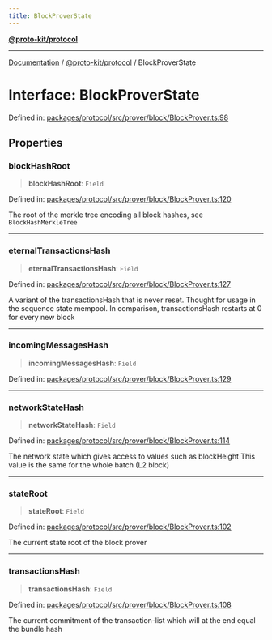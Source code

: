 ```yaml
---
title: BlockProverState
---
```


[**@proto-kit/protocol**](../README.md)

***

[Documentation](../../../README.md) / [@proto-kit/protocol](../README.md) / BlockProverState

# Interface: BlockProverState

Defined in: [packages/protocol/src/prover/block/BlockProver.ts:98](https://github.com/proto-kit/framework/blob/b953c754e500c62f01fbbd6d09adfb2f5577269d/packages/protocol/src/prover/block/BlockProver.ts#L98)

## Properties

### blockHashRoot

> **blockHashRoot**: `Field`

Defined in: [packages/protocol/src/prover/block/BlockProver.ts:120](https://github.com/proto-kit/framework/blob/b953c754e500c62f01fbbd6d09adfb2f5577269d/packages/protocol/src/prover/block/BlockProver.ts#L120)

The root of the merkle tree encoding all block hashes,
see `BlockHashMerkleTree`

***

### eternalTransactionsHash

> **eternalTransactionsHash**: `Field`

Defined in: [packages/protocol/src/prover/block/BlockProver.ts:127](https://github.com/proto-kit/framework/blob/b953c754e500c62f01fbbd6d09adfb2f5577269d/packages/protocol/src/prover/block/BlockProver.ts#L127)

A variant of the transactionsHash that is never reset.
Thought for usage in the sequence state mempool.
In comparison, transactionsHash restarts at 0 for every new block

***

### incomingMessagesHash

> **incomingMessagesHash**: `Field`

Defined in: [packages/protocol/src/prover/block/BlockProver.ts:129](https://github.com/proto-kit/framework/blob/b953c754e500c62f01fbbd6d09adfb2f5577269d/packages/protocol/src/prover/block/BlockProver.ts#L129)

***

### networkStateHash

> **networkStateHash**: `Field`

Defined in: [packages/protocol/src/prover/block/BlockProver.ts:114](https://github.com/proto-kit/framework/blob/b953c754e500c62f01fbbd6d09adfb2f5577269d/packages/protocol/src/prover/block/BlockProver.ts#L114)

The network state which gives access to values such as blockHeight
This value is the same for the whole batch (L2 block)

***

### stateRoot

> **stateRoot**: `Field`

Defined in: [packages/protocol/src/prover/block/BlockProver.ts:102](https://github.com/proto-kit/framework/blob/b953c754e500c62f01fbbd6d09adfb2f5577269d/packages/protocol/src/prover/block/BlockProver.ts#L102)

The current state root of the block prover

***

### transactionsHash

> **transactionsHash**: `Field`

Defined in: [packages/protocol/src/prover/block/BlockProver.ts:108](https://github.com/proto-kit/framework/blob/b953c754e500c62f01fbbd6d09adfb2f5577269d/packages/protocol/src/prover/block/BlockProver.ts#L108)

The current commitment of the transaction-list which
will at the end equal the bundle hash
